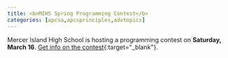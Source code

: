 ```yaml
---
title: <b>MIHS Spring Programming Contest</b>
categories: [apcsa,apcsprinciples,advtopics]
---
```

Mercer Island High School is hosting a programming contest on <b>Saturday, March 16</b>. [Get info on the contest](https://teamscode.com/contests/spring-2019-mihs-programming-contest/){:target="_blank"}.
